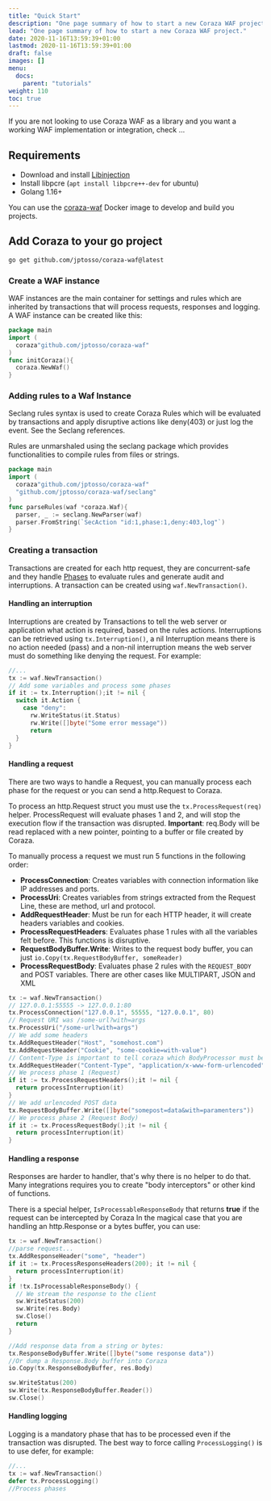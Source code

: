 ```yaml
---
title: "Quick Start"
description: "One page summary of how to start a new Coraza WAF project."
lead: "One page summary of how to start a new Coraza WAF project."
date: 2020-11-16T13:59:39+01:00
lastmod: 2020-11-16T13:59:39+01:00
draft: false
images: []
menu:
  docs:
    parent: "tutorials"
weight: 110
toc: true
---
```


If you are not looking to use Coraza WAF as a library and you want a working WAF implementation or integration, check ...
## Requirements


- Download and install [Libinjection](https://github.com/libinjection/libinjection)
- Install libpcre (```apt install libpcre++-dev``` for ubuntu)
- Golang 1.16+

You can use the [coraza-waf](#) Docker image to develop and build you projects.

## Add Coraza to your go project

```sh
go get github.com/jptosso/coraza-waf@latest
```

### Create a WAF instance

WAF instances are the main container for settings and rules which are inherited by transactions that will process requests, responses and logging. A WAF instance can be created like this:

```go
package main
import (
  coraza"github.com/jptosso/coraza-waf"
)
func initCoraza(){
  coraza.NewWaf()
}
```


### Adding rules to a Waf Instance

Seclang rules syntax is used to create Coraza Rules which will be evaluated by transactions and apply disruptive actions like deny(403) or just log the event. See the Seclang references.

Rules are unmarshaled using the seclang package which provides functionalities to compile rules from files or strings.

```go
package main
import (
  coraza"github.com/jptosso/coraza-waf"
  "github.com/jptosso/coraza-waf/seclang"
)
func parseRules(waf *coraza.Waf){
  parser, _ := seclang.NewParser(waf)
  parser.FromString(`SecAction "id:1,phase:1,deny:403,log"`)
}
```

### Creating a transaction

Transactions are created for each http request, they are concurrent-safe and they handle [Phases](#) to evaluate rules and generate audit and interruptions. A transaction can be created using ```waf.NewTransaction()```.

#### Handling an interruption

Interruptions are created by Transactions to tell the web server or application what action is required, based on the rules actions. Interruptions can be retrieved using ```tx.Interruption()```, a nil Interruption means there is no action needed (pass) and a non-nil interruption means the web server must do something like denying the request. For example:

```go
//...
tx := waf.NewTransaction()
// Add some variables and process some phases
if it := tx.Interruption();it != nil {
  switch it.Action {
    case "deny":
      rw.WriteStatus(it.Status)
      rw.Write([]byte("Some error message"))
      return
  }
}
```

#### Handling a request

There are two ways to handle a Request, you can manually process each phase for the request or you can send a http.Request to Coraza.

To process an http.Request struct you must use the ```tx.ProcessRequest(req)``` helper. ProcessRequest will evaluate phases 1 and 2, and will stop the execution flow if the transaction was disrupted. **Important**: req.Body will be read replaced with a new pointer, pointing to a buffer or file created by Coraza.

To manually process a request we must run 5 functions in the following order:

- **ProcessConnection**: Creates variables with connection information like IP addresses and ports.
- **ProcessUri**: Creates variables from strings extracted from the Request Line, these are method, url and protocol.
- **AddRequestHeader**: Must be run for each HTTP header, it will create headers variables and cookies.
- **ProcessRequestHeaders**: Evaluates phase 1 rules with all the variables felt before. This functions is disruptive.
- **RequestBodyBuffer.Write**: Writes to the request body buffer, you can just ```io.Copy(tx.RequestBodyBuffer, someReader)```
- **ProcessRequestBody**: Evaluates phase 2 rules with the ```REQUEST_BODY``` and POST variables. There are other cases like MULTIPART, JSON and XML

```go
tx := waf.NewTransaction()
// 127.0.0.1:55555 -> 127.0.0.1:80
tx.ProcessConnection("127.0.0.1", 55555, "127.0.0.1", 80)
// Request URI was /some-url?with=args
tx.ProcessUri("/some-url?with=args")
// We add some headers
tx.AddRequestHeader("Host", "somehost.com")
tx.AddRequestHeader("Cookie", "some-cookie=with-value")
// Content-Type is important to tell coraza which BodyProcessor must be used
tx.AddRequestHeader("Content-Type", "application/x-www-form-urlencoded")
// We process phase 1 (Request)
if it := tx.ProcessRequestHeaders();it != nil {
  return processInterruption(it)
}
// We add urlencoded POST data
tx.RequestBodyBuffer.Write([]byte("somepost=data&with=paramenters"))
// We process phase 2 (Request Body)
if it := tx.ProcessRequestBody();it != nil {
  return processInterruption(it)
}
```

#### Handling a response

Responses are harder to handler, that's why there is no helper to do that. Many integrations requires you to create "body interceptors" or other kind of functions.

There is a special helper, ```IsProcessableResponseBody``` that returns **true** if the request can be intercepted by Coraza
In the magical case that you are handling an http.Response or a bytes buffer, you can use:

```go
tx := waf.NewTransaction()
//parse request...
tx.AddResponseHeader("some", "header")
if it := tx.ProcessResponseHeaders(200); it != nil {
  return processInterruption(it)
}
if !tx.IsProcessableResponseBody() {
  // We stream the response to the client
  sw.WriteStatus(200)
  sw.Write(res.Body)
  sw.Close()
  return
}

//Add response data from a string or bytes:
tx.ResponseBodyBuffer.Write([]byte("some response data"))
//Or dump a Response.Body buffer into Coraza
io.Copy(tx.ResponseBodyBuffer, res.Body)

sw.WriteStatus(200)
sw.Write(tx.ResponseBodyBuffer.Reader())
sw.Close()
```

#### Handling logging

Logging is a mandatory phase that has to be processed even if the transaction was disrupted. The best way to force calling ```ProcessLogging()``` is to use defer, for example:

```go
//...
tx := waf.NewTransaction()
defer tx.ProcessLogging()
//Process phases
```